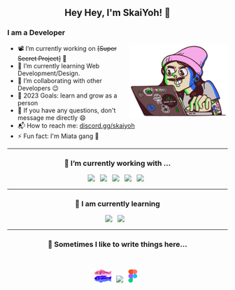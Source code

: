 <h2 align='center'>Hey Hey, I'm SkaiYoh!</a> 👋</h2>

 ### I am a Developer
 

<img align="right" height="170px" alt="GIF" src="a62c047f-8369-493c-ab14-71ef51bebc55_rw_1200.gif">
 
- 📽️ I’m currently working on ~~[Super Secret Project]~~ 🤭
- 🦆 I’m currently learning Web Development/Design.
- 👯 I’m collaborating with other Developers :wink:
- 🥅 2023 Goals: learn and grow as a person
- 💬 If you have any questions, don't message me directly :smile:
- 📬 How to reach me: <a href="https://discord.gg/skaiyoh">discord.gg/skaiyoh</a>
- ⚡ Fun fact: I'm Miata gang 🚗

<hr>
<h3 align='center'> 🔭  I’m currently working with ...</h4>

<p align='center'>
  <img src="https://img.shields.io/badge/python3%20-%23e34f26.svg?&style=for-the-badge&logo=python&logoColor=white" />&nbsp;&nbsp;
  <img src="https://img.shields.io/badge/javascript%20-%23F7DF1E.svg?&style=for-the-badge&logo=javascript&logoColor=white" />&nbsp;&nbsp;
  <img src="https://img.shields.io/badge/php%20-%231572B6.svg?&style=for-the-badge&logo=php&logoColor=white" />&nbsp;&nbsp; 
  <img src="https://img.shields.io/badge/html5%20-%23e34f26.svg?&style=for-the-badge&logo=html5&logoColor=white" />&nbsp;&nbsp;
 <img src="https://img.shields.io/badge/css3%20-%231572B6.svg?&style=for-the-badge&logo=css3&logoColor=white" />&nbsp;&nbsp;
<hr>

<h3 align='center'> 🌱  I am currently learning</h4>

<p align='center'>
 <img src="https://img.shields.io/badge/java8%20-%23e34f26.svg?&style=for-the-badge&logo=java&logoColor=white" />&nbsp;&nbsp;
 <img  src="https://img.shields.io/badge/Node%20-%23339933.svg?&style=for-the-badge&logo=node.js&logoColor=white" />&nbsp;&nbsp;&nbsp;
</p>
</p>

<hr>
<h3 align='center'  >💬  Sometimes I like to write things here...</h4>
<br>
<p align='center' align='right'>
 <a href="https://glitch.com">
  <img height="30" src="GlitchLogo_Color.svg" /></a>&nbsp;&nbsp;
 <a href="https://todoist.com/">
  <img height="30" src="https://www.svgrepo.com/show/354452/todoist-icon.svg" /></a>&nbsp;&nbsp;
 <a href="https://www.figma.com">
  <img height="30" src="figma-seeklogo.com.svg" /></a>&nbsp;&nbsp;
</p>

<!--
**SkaiYoh/SkaiYoh** is a ✨ _special_ ✨ repository because its `README.md` (this file) appears on your GitHub profile.

Here are some ideas to get you started:

- 🔭 I’m currently working on ...
- 🌱 I’m currently learning ...
- 👯 I’m looking to collaborate on ...
- 🤔 I’m looking for help with ...
- 💬 Ask me about ...
- 📫 How to reach me: ...
- 😄 Pronouns: ...
- ⚡ Fun fact: ...
-->
